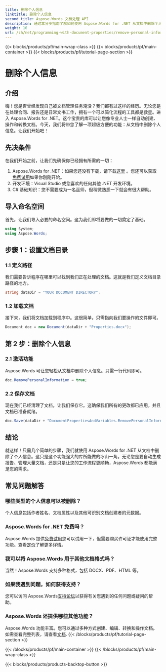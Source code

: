 ```yaml
---
title: 删除个人信息
linktitle: 删除个人信息
second_title: Aspose.Words 文档处理 API
description: 通过本分步指南了解如何使用 Aspose.Words for .NET 从文档中删除个人信息。简化文档管理。
weight: 10
url: /zh/net/programming-with-document-properties/remove-personal-information/
---
```


{{< blocks/products/pf/main-wrap-class >}}
{{< blocks/products/pf/main-container >}}
{{< blocks/products/pf/tutorial-page-section >}}

# 删除个人信息

## 介绍

嗨！您是否曾经发现自己被文档管理任务淹没？我们都有过这样的经历。无论您是在处理合同、报告还是日常文书工作，拥有一个可以简化流程的工具都是救星。进入 Aspose.Words for .NET。这个宝贵的库可以让您像专业人士一样自动创建、操作和转换文档。今天，我们将带您了解一项超级方便的功能：从文档中删除个人信息。让我们开始吧！

## 先决条件

在我们开始之前，让我们先确保你已经拥有所需的一切：

1.  Aspose.Words for .NET：如果您还没有下载，请下载[这里](https://releases.aspose.com/words/net/) 。您还可以获取[免费试用](https://releases.aspose.com/)如果你刚刚开始。
2. 开发环境：Visual Studio 或您喜欢的任何其他 .NET 开发环境。
3. C# 基础知识：您不需要成为一名巫师，但稍微熟悉一下就会有很大帮助。

## 导入命名空间

首先，让我们导入必要的命名空间。这为我们即将要做的一切奠定了基础。

```csharp
using System;
using Aspose.Words;
```

## 步骤 1：设置文档目录

### 1.1 定义路径

我们需要告诉程序在哪里可以找到我们正在处理的文档。这就是我们定义文档目录路径的地方。

```csharp
string dataDir = "YOUR DOCUMENT DIRECTORY";
```

### 1.2 加载文档

接下来，我们将文档加载到程序中。这很简单，只需指向我们要操作的文件即可。

```csharp
Document doc = new Document(dataDir + "Properties.docx");
```

## 第 2 步：删除个人信息

### 2.1 激活功能

Aspose.Words 可让您轻松从文档中删除个人信息。只需一行代码即可。

```csharp
doc.RemovePersonalInformation = true;
```

### 2.2 保存文档

现在我们已经清理了文档，让我们保存它。这确保我们所有的更改都已应用，并且文档已准备就绪。

```csharp
doc.Save(dataDir + "DocumentPropertiesAndVariables.RemovePersonalInformation.docx");
```

## 结论

就这样！只需几个简单的步骤，我们就使用 Aspose.Words for .NET 从文档中删除了个人信息。这只是这个功能强大的库所能做的冰山一角。无论您是要自动生成报告、管理大量文档，还是只是让您的工作流程更顺畅，Aspose.Words 都能满足您的需求。

## 常见问题解答

### 哪些类型的个人信息可以被删除？

个人信息包括作者姓名、文档属性以及其他可识别文档创建者的元数据。

### Aspose.Words for .NET 免费吗？

 Aspose.Words 提供[免费试用](https://releases.aspose.com/)您可以试用一下，但需要购买许可证才能使用完整功能。查看[定价](https://purchase.aspose.com/buy)了解更多详情。

### 我可以将 Aspose.Words 用于其他文档格式吗？

当然！Aspose.Words 支持多种格式，包括 DOCX、PDF、HTML 等。 

### 如果我遇到问题，如何获得支持？

您可以访问 Aspose.Words[支持论坛](https://forum.aspose.com/c/words/8)以获得有关您遇到的任何问题或疑问的帮助。

### Aspose.Words 还提供哪些其他功能？

Aspose.Words 功能丰富。您可以通过多种方式创建、编辑、转换和操作文档。如需查看完整列表，请查看[文档](https://reference.aspose.com/words/net/).
{{< /blocks/products/pf/tutorial-page-section >}}

{{< /blocks/products/pf/main-container >}}
{{< /blocks/products/pf/main-wrap-class >}}

{{< blocks/products/products-backtop-button >}}
